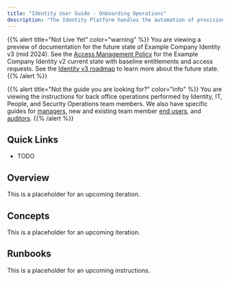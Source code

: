 ```yaml
---
title: "Identity User Guide - Onboarding Operations"
description: "The Identity Platform handles the automation of provisioning user access to applications, groups, and infrastructure when they join the company (referred to as onboarding). This page provides a quick reference guide and runbooks for IT, People Operations, and Security Operations team members to manage day-to-day workflows and a self service guide for frequently asked questions and use cases."
---
```


{{% alert title="Not Live Yet" color="warning" %}}
You are viewing a preview of documentation for the future state of Example Company Identity v3 (mid 2024). See the <a href="/handbook/security/access-management-policy">Access Management Policy</a> for the Example Company Identity v2 current state with baseline entitlements and access requests. See the <a href="/handbook/security/identity/roadmap">Identity v3 roadmap</a> to learn more about the future state.
{{% /alert %}}

{{% alert title="Not the guide you are looking for?" color="info" %}}
You are viewing the instructions for back office operations performed by Identity, IT, People, and Security Operations team members. We also have specific guides for <a href="/handbook/security/identity/guide/manager">managers</a>, new and existing team member <a href="/handbook/security/identity/guide/user">end users</a>, and <a href="/handbook/security/identity/guide/audit">auditors</a>.
{{% /alert %}}

## Quick Links

- TODO

## Overview

This is a placeholder for an upcoming iteration.

## Concepts

This is a placeholder for an upcoming iteration.

## Runbooks

This is a placeholder for an upcoming instructions.

